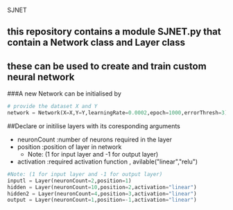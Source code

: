 SJNET
## this repository contains a module SJNET.py that contain a Network class and Layer class 
## these can be used to create and train custom neural network

###A new Network can be initialised by 

```python
# provide the dataset X and Y 
network = Network(X=X,Y=Y,learningRate=0.0002,epoch=1000,errorThresh=3)
```
##Declare or initilise layers with its coresponding arguments
- neuronCount :number of neurons required in the layer
- position    :position of layer in network
  - Note: (1 for input layer and -1 for output layer)
- activation  :required activation function , avilable("linear","relu")

```python
#Note: (1 for input layer and -1 for output layer)
inputl = Layer(neuronCount=2,position=1)
hidden = Layer(neuronCount=10,position=2,activation="linear")
hidden2 = Layer(neuronCount=4,position=3,activation="linear")
output = Layer(neuronCount=1,position=-1,activation="linear")
```


